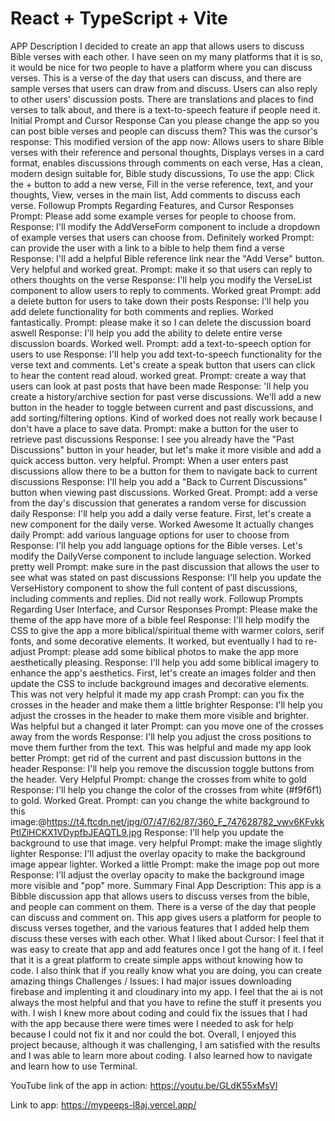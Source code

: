 # React + TypeScript + Vite
APP Description
I decided to create an app that allows users to discuss Bible verses with each other. I have seen on my many platforms that it is so, it would be nice for two people to have a platform where you can discuss verses. This is a verse of the day that users can discuss, and there are sample verses that users can draw from and discuss. Users can also reply to other users' discussion posts. There are translations and places to find verses to talk about, and there is a text-to-speech feature if people need it. 
Initial Prompt and Cursor Response
Can you please change the app so you can post bible verses and people can discuss them?
This was the cursor's response: This modified version of the app now: Allows users to share Bible verses with their reference and personal thoughts, Displays verses in a card format, enables discussions through comments on each verse, Has a clean, modern design suitable for, Bible study discussions, To use the app: Click the + button to add a new verse, Fill in the verse reference, text, and your thoughts, View, verses in the main list, Add comments to discuss each verse. 
Followup Prompts Regarding Features, and Cursor Responses
Prompt: Please add some example verses for people to choose from.
Response: I'll modify the AddVerseForm component to include a dropdown of example verses that users can choose from. Definitely worked
Prompt: can provide the user with a link to a bible to help them find a verse
Response: I'll add a helpful Bible reference link near the "Add Verse" button. Very helpful and worked great.
Prompt: make it so that users can reply to others thoughts on the verse
Response: I'll help you modify the VerseList component to allow users to reply to comments. Worked great
Prompt: add a delete button for users to take down their posts
Response: I'll help you add delete functionality for both comments and replies. Worked fantastically. 
Prompt: please make it so I can delete the discussion board aswell 
Response: I'll help you add the ability to delete entire verse discussion boards. Worked well.
Prompt: add a text-to-speech option for users to use
Response: I'll help you add text-to-speech functionality for the verse text and comments. Let's create a speak button that users can click to hear the content read aloud. worked great.
Prompt: create a way that users can look at past posts that have been made
Response: 'll help you create a history/archive section for past verse discussions. We'll add a new button in the header to toggle between current and past discussions, and add sorting/filtering options. Kind of worked does not really work because I don't have a place to save data.
Prompt: make a button for the user to retrieve past discussions
Response: I see you already have the "Past Discussions" button in your header, but let's make it more visible and add a quick access button. very helpful.
Prompt: When a user enters past discussions allow there to be a button for them to navigate back to current discussions
Response: I'll help you add a "Back to Current Discussions" button when viewing past discussions. Worked Great.
Prompt: add a verse from the day's discussion that generates a random verse for discussion daily 
Response: I'll help you add a daily verse feature. First, let's create a new component for the daily verse. Worked Awesome It actually changes daily
Prompt: add various language options for user to choose from 
Response: I'll help you add language options for the Bible verses. Let's modify the DailyVerse component to include language selection. Worked pretty well
Prompt: make sure in the past discussion that allows the user to see what was stated on past discussions
Response: I'll help you update the VerseHistory component to show the full content of past discussions, including comments and replies. Did not really work.
Followup Prompts Regarding User Interface, and Cursor Responses
Prompt: Please make the theme of the app have more of a bible feel 
Response: I'll help modify the CSS to give the app a more biblical/spiritual theme with warmer colors, serif fonts, and some decorative elements. It worked, but eventually I had to re-adjust
Prompt: please add some biblical photos to make the app more aesthetically pleasing.
Response: I'll help you add some biblical imagery to enhance the app's aesthetics. First, let's create an images folder and then update the CSS to include background images and decorative elements. This was not very helpful it made my app crash
Prompt: can you fix the crosses in the header and make them a little brighter 
Response: I'll help you adjust the crosses in the header to make them more visible and brighter. Was helpful but a changed it later
Prompt: can you move one of the crosses away from the words
Response: I'll help you adjust the cross positions to move them further from the text. This was helpful and made my app look better
Prompt: get rid of the current and past discussion buttons in the header
Response: I'll help you remove the discussion toggle buttons from the header. Very Helpful
Prompt: change the crosses from white to gold
Response: I'll help you change the color of the crosses from white (#f9f6f1) to gold. Worked Great.
Prompt: can you change the white background to this image:@https://t4.ftcdn.net/jpg/07/47/62/87/360_F_747628782_vwv6KFvkkPtlZiHCKX1VDypfbJEAQTL9.jpg
Response: I'll help you update the background to use that image. very helpful
Prompt: make the image slightly lighter
Response: I'll adjust the overlay opacity to make the background image appear lighter. Worked a little
Prompt: make the image pop out more 
Response: I'll adjust the overlay opacity to make the background image more visible and "pop" more. 
Summary
Final App Description: This app is a Bibble discussion app that allows users to discuss verses from the bible, and people can comment on them. There is a verse of the day that people can discuss and comment on. This app gives users a platform for people to discuss verses together, and the various features that I added help them discuss these verses with each other.
What I liked about Cursor: I feel that it was easy to create that app and add features once I got the hang of it. I feel that it is a great platform to create simple apps without knowing how to code. I also think that if you really know what you are doing, you can create amazing things
Challenges / Issues: I had major issues downloading firebase and implenting it and cloudinary into my app. I feel that the ai is not always the most helpful and that you have to refine the stuff it presents you with. I wish I knew more about coding and could fix the issues that I had with the app because there were times were I needed to ask for help because I could not fix it and nor could the bot.
Overall, I enjoyed this project because, although it was challenging, I am satisfied with the results and I was able to learn more about coding. I also learned how to navigate and learn how to use Terminal. 

YouTube link of the app in action: https://youtu.be/GLdK55xMsVI

Link to app: https://mypeeps-l8aj.vercel.app/


